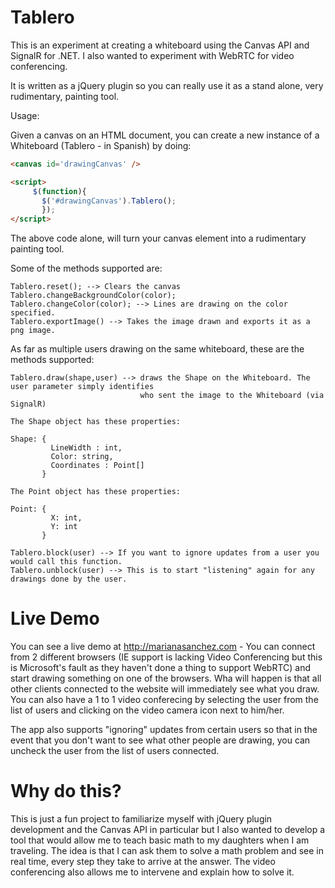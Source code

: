 Tablero
=======

This is an experiment at creating a whiteboard using the Canvas API and SignalR for .NET. I also wanted to experiment with WebRTC for video conferencing.

It is written as a jQuery plugin so you can really use it as a stand alone, very rudimentary, painting tool.

Usage: 

Given a canvas on an HTML document, you can create a new instance of a Whiteboard (Tablero - in Spanish) by doing:
   ```html
   <canvas id='drawingCanvas' />
   
   <script>
        $(function){
          $('#drawingCanvas').Tablero();
          });
   </script>
   ```
The above code alone, will turn your canvas element into a rudimentary painting tool.

Some of the methods supported are:

    Tablero.reset(); --> Clears the canvas
    Tablero.changeBackgroundColor(color); 
    Tablero.changeColor(color); --> Lines are drawing on the color specified.
    Tablero.exportImage() --> Takes the image drawn and exports it as a png image.
    
    
As far as multiple users drawing on the same whiteboard, these are the methods supported:

    Tablero.draw(shape,user) --> draws the Shape on the Whiteboard. The user parameter simply identifies 
                                 who sent the image to the Whiteboard (via SignalR)
                                 
    The Shape object has these properties:
    
    Shape: {
             LineWidth : int,
             Color: string,
             Coordinates : Point[]
           }
    
    The Point object has these properties: 
    
    Point: {
             X: int,
             Y: int
           }
    
    Tablero.block(user) --> If you want to ignore updates from a user you would call this function.
    Tablero.unblock(user) --> This is to start "listening" again for any drawings done by the user.
    

Live Demo
========

You can see a live demo at http://marianasanchez.com - You can connect from 2 different browsers (IE support is lacking Video Conferencing but this is Microsoft's fault as they haven't done a thing to support WebRTC) and start drawing something on one of the browsers. Wha will happen is that all other clients connected to the website will immediately see what you draw. You can also have a 1 to 1 video conferecing by selecting the user from the list of users and clicking on the video camera icon next to him/her. 

The app also supports "ignoring" updates from certain users so that in the event that you don't want to see what other people are drawing, you can uncheck the user from the list of users connected. 

Why do this?
=========

This is just a fun project to familiarize myself with jQuery plugin development and the Canvas API in particular but I also wanted to develop a tool that would allow me to teach basic math to my daughters when I am traveling. The idea is that I can ask them to solve a math problem and see in real time, every step they take to arrive at the answer. The video conferencing also allows me to intervene and explain how to solve it.  



